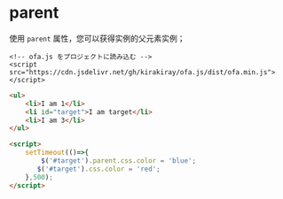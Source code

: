 # parent

使用 `parent` 属性，您可以获得实例的父元素实例；

<html-viewer>

```
<!-- ofa.js をプロジェクトに読み込む -->
<script src="https://cdn.jsdelivr.net/gh/kirakiray/ofa.js/dist/ofa.min.js"></script>
```

```html
<ul>
    <li>I am 1</li>
    <li id="target">I am target</li>
    <li>I am 3</li>
</ul>

<script>
    setTimeout(()=>{
        $('#target').parent.css.color = 'blue';
       $('#target').css.color = 'red';
    },500);
</script>
```

</html-viewer>